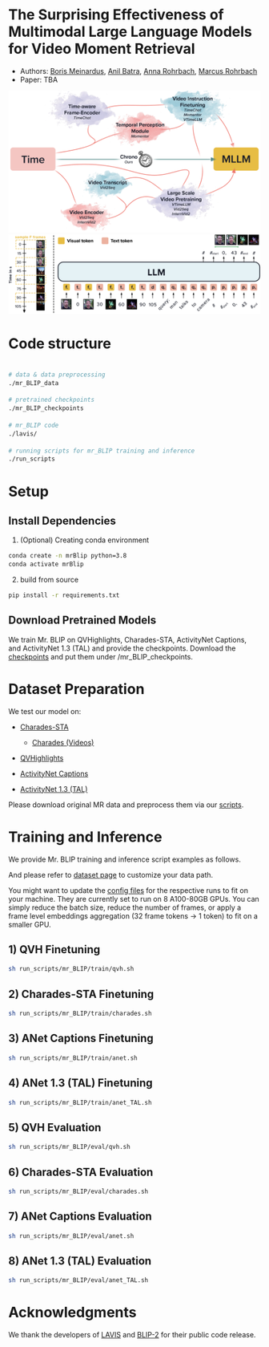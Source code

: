 # The Surprising Effectiveness of Multimodal Large Language Models for Video Moment Retrieval

* Authors: [Boris Meinardus](https://sudo-boris.github.io/), [Anil Batra](https://anilbatra2185.github.io/), [Anna Rohrbach](https://anna-rohrbach.net/), [Marcus Rohrbach](https://rohrbach.vision/)
* Paper: TBA
<!-- [arXiv](https://example.com/) -->
<!-- * Online Demo: Try our Gradio demo on Hugging Face[![Open in Spaces](https://huggingface.co/datasets/huggingface/badges/raw/main/open-in-hf-spaces-sm.svg)](https://huggingface.co/spaces/Shoubin/SeViLA) -->

<img src="./assets/teaser.png" alt="teaser image" width="800"/>

<img src="./assets/model.png" alt="teaser image" width="800"/>

# Code structure

```bash

# data & data preprocessing
./mr_BLIP_data

# pretrained checkpoints
./mr_BLIP_checkpoints

# mr_BLIP code
./lavis/

# running scripts for mr_BLIP training and inference
./run_scripts

```

# Setup

## Install Dependencies

1. (Optional) Creating conda environment

```bash
conda create -n mrBlip python=3.8
conda activate mrBlip
```

2. build from source

```bash
pip install -r requirements.txt
```

## Download Pretrained Models

We train Mr. BLIP on QVHighlights, Charades-STA, ActivityNet Captions, and ActivityNet 1.3 (TAL) and provide the checkpoints.
Download the [checkpoints](https://drive.google.com/drive/folders/1AR-rdUillx0fy7KS4zbEuswFMl7qR9Gj?usp=sharing) and put them under /mr_BLIP_checkpoints.

# Dataset Preparation

We test our model on:

* [Charades-STA](https://github.com/jiyanggao/TALL)
  * [Charades (Videos)](https://prior.allenai.org/projects/charades)

* [QVHighlights](https://github.com/jayleicn/moment_detr)

* [ActivityNet Captions](https://cs.stanford.edu/people/ranjaykrishna/densevid/)
* [ActivityNet 1.3 (TAL)](http://activity-net.org/download.html)

Please download original MR data and preprocess them via our [scripts](mr_BLIP_data/data_preprocess.ipynb).

# Training and Inference

We provide Mr. BLIP training and inference script examples as follows.

And please refer to [dataset page](lavis/configs/datasets/) to customize your data path.

You might want to update the [config files](lavis/projects/mr_BLIP/train/) for the respective runs to fit on your machine. They are currently set to run on 8 A100-80GB GPUs. You can simply reduce the batch size, reduce the number of frames, or apply a frame level embeddings aggregation (32 frame tokens -> 1 token) to fit on a smaller GPU.

## 1) QVH Finetuning

```bash
sh run_scripts/mr_BLIP/train/qvh.sh
```

## 2) Charades-STA Finetuning

```bash
sh run_scripts/mr_BLIP/train/charades.sh
```

## 3) ANet Captions Finetuning

```bash
sh run_scripts/mr_BLIP/train/anet.sh
```

## 4) ANet 1.3 (TAL) Finetuning

```bash
sh run_scripts/mr_BLIP/train/anet_TAL.sh
```

## 5) QVH Evaluation

```bash
sh run_scripts/mr_BLIP/eval/qvh.sh
```

## 6) Charades-STA Evaluation

```bash
sh run_scripts/mr_BLIP/eval/charades.sh
```

## 7) ANet Captions Evaluation

```bash
sh run_scripts/mr_BLIP/eval/anet.sh
```

## 8) ANet 1.3 (TAL) Evaluation

```bash
sh run_scripts/mr_BLIP/eval/anet_TAL.sh
```

# Acknowledgments

We thank the developers of [LAVIS](https://github.com/salesforce/LAVIS) and [BLIP-2](https://github.com/salesforce/LAVIS/tree/main/projects/blip2) for their public code release.

<!-- # Reference

Please cite our paper if you use our models in your works:

```bibtex
@inproceedings{meinardus2024mrBLIP,
  title   = {The Surprising Effectiveness of Multimodal Large Language Models for Video Moment Retrieval},
  author  = {Meinardus, Boris and Batra, Anil and Rohrbach, Anna and Rohrbach, Marcus},
  year    = {2024}
} -->

